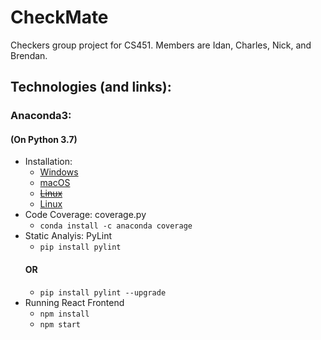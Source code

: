 # CheckMate
Checkers group project for CS451.
Members are Idan, Charles, Nick, and Brendan.

## Technologies (and links):
### Anaconda3:
#### (On Python 3.7)
* Installation:
  * [Windows](https://repo.anaconda.com/archive/Anaconda3-2019.03-Windows-x86_64.exe "Anaconda3 Windows")
  * [macOS](https://repo.anaconda.com/archive/Anaconda3-2019.03-MacOSX-x86_64.pkg "Anaconda3 Mac")
  * [~~Linux~~](https://repo.anaconda.com/archive/Anaconda3-2019.03-Linux-x86_64.sh "Anaconda3 Linux")
  * [Linux](https://repo.anaconda.com/archive/Anaconda3-2018.12-Linux-x86.sh "Anaconda3 Linux x32")
* Code Coverage: coverage.py
  * `conda install -c anaconda coverage`
* Static Analyis: PyLint
  * `pip install pylint`
  #### OR
  * `pip install pylint --upgrade`
* Running React Frontend
  * `npm install`
  * `npm start`
